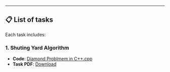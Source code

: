 ---

## 📋 **List of tasks**
Each task includes:  

### 1. Shuting Yard Algorithm
- **Code**: [Diamond Problmem in C++.cpp](./DiamondProblem.cpp)  
- **Task PDF**: [Download](./Tasks/DimondProblem.pdf) 

